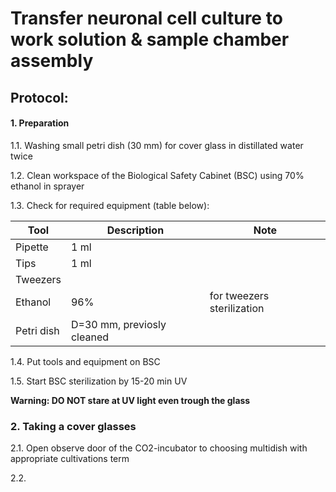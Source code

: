 Transfer neuronal cell culture to work solution & sample chamber assembly
=========================================================================


## Protocol:
#### 1. Preparation

1.1. Washing small petri dish (30 mm) for cover glass in distillated water twice

1.2. Clean workspace of the Biological Safety Cabinet (BSC) using 70% ethanol in sprayer

1.3. Check for required equipment (table below):


| Tool       | Description                  | Note                        |
|------------|------------------------------|-----------------------------|
| Pipette    | 1 ml                         |                             |
| Tips       | 1 ml                         |                             |
| Tweezers   |                              |                             |
| Ethanol    | 96%                          |  for tweezers sterilization |
| Petri dish | D=30 mm, previosly cleaned   |                             |


1.4. Put tools and equipment on BSC
    
1.5. Start BSC sterilization by 15-20 min UV

**Warning: DO NOT stare at UV light even trough the glass**

### 2. Taking a cover glasses
    
2.1. Open observe door of the CO2-incubator to choosing multidish with appropriate cultivations term

2.2. 
